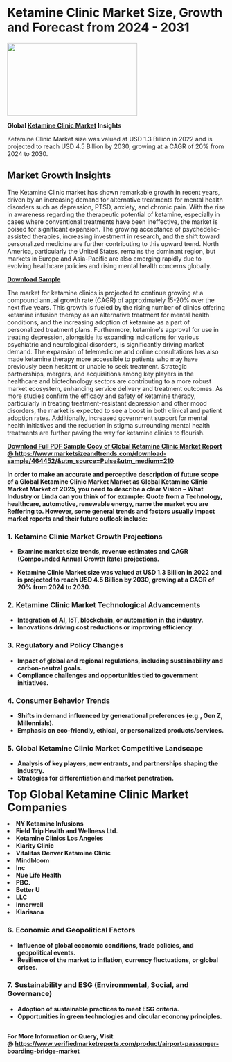 <H1>Ketamine Clinic Market Size, Growth and Forecast from 2024 - 2031</H1><img class="aligncenter size-medium wp-image-584254" src="https://thirdeyenews.in/wp-content/uploads/2024/09/Global-Market-Research-300x168.jpeg" alt="" width="300" height="168" /><p><strong>Global&nbsp;<a href="https://www.marketsizeandtrends.com/download-sample/464452/&amp;utm_source=Pulse&amp;utm_medium=210">Ketamine Clinic Market</a> Insights</strong></p><p>Ketamine Clinic Market size was valued at USD 1.3 Billion in 2022 and is projected to reach USD 4.5 Billion by 2030, growing at a CAGR of 20% from 2024 to 2030.</p><p><h2>Market Growth Insights</h2> <p>The Ketamine Clinic market has shown remarkable growth in recent years, driven by an increasing demand for alternative treatments for mental health disorders such as depression, PTSD, anxiety, and chronic pain. With the rise in awareness regarding the therapeutic potential of ketamine, especially in cases where conventional treatments have been ineffective, the market is poised for significant expansion. The growing acceptance of psychedelic-assisted therapies, increasing investment in research, and the shift toward personalized medicine are further contributing to this upward trend. North America, particularly the United States, remains the dominant region, but markets in Europe and Asia-Pacific are also emerging rapidly due to evolving healthcare policies and rising mental health concerns globally.</p> <p><strong><a href="#">Download Sample</a></strong></p> <p>The market for ketamine clinics is projected to continue growing at a compound annual growth rate (CAGR) of approximately 15-20% over the next five years. This growth is fueled by the rising number of clinics offering ketamine infusion therapy as an alternative treatment for mental health conditions, and the increasing adoption of ketamine as a part of personalized treatment plans. Furthermore, ketamine's approval for use in treating depression, alongside its expanding indications for various psychiatric and neurological disorders, is significantly driving market demand. The expansion of telemedicine and online consultations has also made ketamine therapy more accessible to patients who may have previously been hesitant or unable to seek treatment. Strategic partnerships, mergers, and acquisitions among key players in the healthcare and biotechnology sectors are contributing to a more robust market ecosystem, enhancing service delivery and treatment outcomes. As more studies confirm the efficacy and safety of ketamine therapy, particularly in treating treatment-resistant depression and other mood disorders, the market is expected to see a boost in both clinical and patient adoption rates. Additionally, increased government support for mental health initiatives and the reduction in stigma surrounding mental health treatments are further paving the way for ketamine clinics to flourish.</p> <p><strong><a href="#"></p><p><span class=""><strong>Download Full PDF Sample Copy of Global Ketamine Clinic Market Report</strong> @ <a href="https://www.marketsizeandtrends.com/download-sample/464452/&amp;utm_source=Pulse&amp;utm_medium=210" target="_blank">https://www.marketsizeandtrends.com/download-sample/464452/&amp;utm_source=Pulse&amp;utm_medium=210</a></span></p><p>In order to make an accurate and perceptive description of future scope of a Global&nbsp;Ketamine Clinic Market Market as Global&nbsp;Ketamine Clinic Market Market of 2025, you need to describe a clear Vision &ndash; What Industry or Linda can you think of for example: Quote from a Technology, healthcare, automotive, renewable energy, name the market you are Reffering to. However, some general trends and factors usually impact market reports and their future outlook include:</p><h3>1.&nbsp;<strong>Ketamine Clinic Market Growth Projections</strong></h3><ul><li>Examine market size trends, revenue estimates and CAGR (Compounded Annual Growth Rate) projections.</li><li><p>Ketamine Clinic Market size was valued at USD 1.3 Billion in 2022 and is projected to reach USD 4.5 Billion by 2030, growing at a CAGR of 20% from 2024 to 2030.</p></li></ul><h3>2.&nbsp;<strong>Ketamine Clinic Market Technological Advancements</strong></h3><ul><li>Integration of AI, IoT, blockchain, or automation in the industry.</li><li>Innovations driving cost reductions or improving efficiency.</li></ul><h3>3.&nbsp;<strong>Regulatory and Policy Changes</strong></h3><ul><li>Impact of global and regional regulations, including sustainability and carbon-neutral goals.</li><li>Compliance challenges and opportunities tied to government initiatives.</li></ul><h3>4.&nbsp;<strong>Consumer Behavior Trends</strong></h3><ul><li>Shifts in demand influenced by generational preferences (e.g., Gen Z, Millennials).</li><li>Emphasis on eco-friendly, ethical, or personalized products/services.</li></ul><h3>5.&nbsp;<strong>Global Ketamine Clinic Market Competitive Landscape</strong></h3><ul><li>Analysis of key players, new entrants, and partnerships shaping the industry.</li><li>Strategies for differentiation and market penetration.</li></ul><p data-pm-slice="1 1 []"><span style="color: inherit; font-family: inherit; font-size: 25px;">Top Global Ketamine Clinic Market Companies</span></p><div class="" data-test-id=""><p><li>NY Ketamine Infusions</li><li> Field Trip Health and Wellness Ltd.</li><li> Ketamine Clinics Los Angeles</li><li> Klarity Clinic</li><li> Vitalitas Denver Ketamine Clinic</li><li> Mindbloom</li><li> Inc</li><li> Nue Life Health</li><li> PBC.</li><li> Better U</li><li> LLC</li><li> Innerwell</li><li> Klarisana</li></p></div><h3>6.&nbsp;<strong>Economic and Geopolitical Factors</strong></h3><ul><li>Influence of global economic conditions, trade policies, and geopolitical events.</li><li>Resilience of the market to inflation, currency fluctuations, or global crises.</li></ul><h3>7.&nbsp;<strong>Sustainability and ESG (Environmental, Social, and Governance)</strong></h3><ul><li>Adoption of sustainable practices to meet ESG criteria.</li><li>Opportunities in green technologies and circular economy principles.</li></ul><h2><strong style="font-size: 14px;">For More Information or Query, Visit @&nbsp;</strong><a style="background-color: #ffffff; font-size: 14px;" href="https://www.marketsizeandtrends.com/report/ketamine-clinic-market/" target="_blank">https://www.verifiedmarketreports.com/product/airport-passenger-boarding-bridge-market</a></h2>
